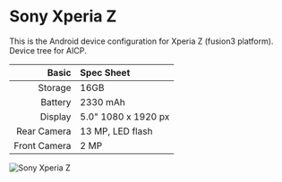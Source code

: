 Sony Xperia Z
=============

This is the Android device configuration for Xperia Z (fusion3 platform).
Device tree for AICP.

Basic   | Spec Sheet
-------:|:-------------------------
Storage | 16GB
Battery | 2330 mAh
Display | 5.0" 1080 x 1920 px
Rear Camera  | 13 MP, LED flash
Front Camera | 2 MP

![Sony Xperia Z](http://cdn2.gsmarena.com/vv/pics/sony/sony-xperia-z-ofic-2.jpg "Sony Xperia Z in its three colors")
